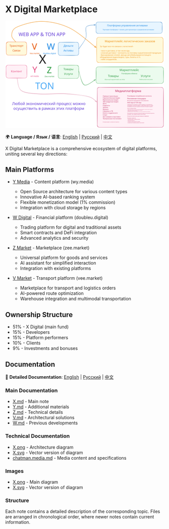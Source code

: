 # X Digital Marketplace

![X Digital Marketplace Architecture](X.svg)

🌍 **Language / Язык / 语言**: [English](README.md) | [Русский](ru/README.md) | [中文](cn/README.md)

X Digital Marketplace is a comprehensive ecosystem of digital platforms, uniting several key directions:

## Main Platforms

- [Y Media](ru/Y.md) - Content platform (wy.media)
  - Open Source architecture for various content types
  - Innovative AI-based ranking system
  - Flexible monetization model (1% commission)
  - Integration with cloud storage by regions

- [W Digital](ru/W.md) - Financial platform (doubleu.digital)
  - Trading platform for digital and traditional assets
  - Smart contracts and DeFi integration
  - Advanced analytics and security

- [Z Market](ru/Z.md) - Marketplace (zee.market)
  - Universal platform for goods and services
  - AI assistant for simplified interaction
  - Integration with existing platforms

- [V Market](ru/V.md) - Transport platform (vee.market)
  - Marketplace for transport and logistics orders
  - AI-powered route optimization
  - Warehouse integration and multimodal transportation

## Ownership Structure

- 51% - X Digital (main fund)
- 15% - Developers
- 15% - Platform performers
- 10% - Clients
- 9% - Investments and bonuses

## Documentation

📖 **Detailed Documentation**: [English](/en/) | [Русский](/ru/) | [中文](/cn/)

### Main Documentation

- [X.md](ru/X.md) - Main note
- [Y.md](ru/Y.md) - Additional materials  
- [Z.md](ru/Z.md) - Technical details
- [V.md](ru/V.md) - Architectural solutions
- [W.md](ru/W.md) - Previous developments

### Technical Documentation

- [X.png](X.png) - Architecture diagram
- [X.svg](X.svg) - Vector version of diagram
- [chatman.media.md](ru/chatman.media.md) - Media content and specifications

### Images

- [X.png](X.png) - Main diagram
- [X.svg](X.svg) - Vector version of diagram

### Structure

Each note contains a detailed description of the corresponding topic. Files are arranged in chronological order, where newer notes contain current information. 